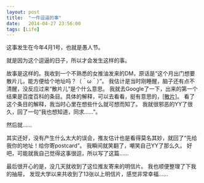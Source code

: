 ```yaml
---
layout: post
title:  "一件逗逼的事"
date:   2014-04-27 23:56:00
tags: [Life]
---
```



这事发生在今年4月1号，也就是愚人节。

就是因为这个逗逼的日子，所以才会发生这样的事。

故事是这样的。我收到一个不熟悉的女推油发来的DM，原话是“这个月出门想要散片儿，能方便给个地址吗？（＾ω＾）”。
我估计是当时刚睡醒，脑子还有点不清醒，没反应过来“散片儿”是个什么意思。
我就去Google了一下，出来的第一个结果是百度百科的条目。具体的解释，可以去看看，挺有意思的，[\[散片\]](http://baike.baidu.com/view/3563804.htm)。
看了这个条目的解释，我当时心里在想些什么就可想而知了。
我就很邪恶的YY了很久，回了一句“我也想知道，同求……”。

然后就……

其实还好，没有产生什么太大的误会，推友估计也是看得莫名其妙，就回了“先给我你的地址！给你寄postcard”。
我瞬间就笑翻了，嘲笑自己YY了那么久。
好吧，可能就我自己觉得这事很逗，所以写了这篇……

最后很开心的是，没几天就收到了这位推友寄来的明信片。
我也顺便整理了下我的抽屉， 发现大学以来共收到了13张以上明信片，感觉非常幸福……
